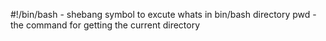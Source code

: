 #!/bin/bash - shebang symbol to excute whats in bin/bash directory
pwd - the command for getting the current directory
